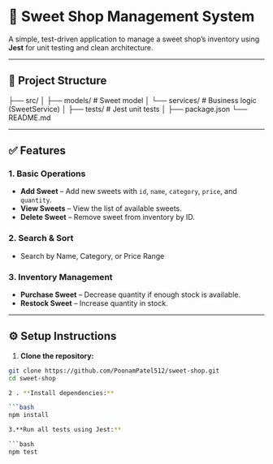 # 🍬 Sweet Shop Management System

A simple, test-driven application to manage a sweet shop’s inventory using **Jest** for unit testing and clean architecture.

---

## 📂 Project Structure

├── src/
│ ├── models/ # Sweet model
│ └── services/ # Business logic (SweetService)
│
├── tests/ # Jest unit tests
│
├── package.json
└── README.md

---

## ✅ Features

### 1. Basic Operations
- **Add Sweet** – Add new sweets with `id`, `name`, `category`, `price`, and `quantity`.
- **View Sweets** – View the list of available sweets.
- **Delete Sweet** – Remove sweet from inventory by ID.

### 2. Search & Sort
- Search by Name, Category, or Price Range

### 3. Inventory Management
- **Purchase Sweet** – Decrease quantity if enough stock is available.
- **Restock Sweet** – Increase quantity in stock.

---

## ⚙️ Setup Instructions

1. **Clone the repository:**

```bash
git clone https://github.com/PoonamPatel512/sweet-shop.git
cd sweet-shop

2 . **Install dependencies:**

```bash
npm install

3.**Run all tests using Jest:**

```bash
npm test

